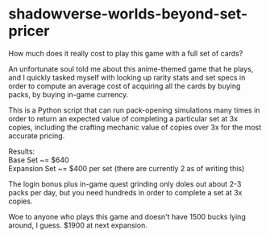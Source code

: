 # shadowverse-worlds-beyond-set-pricer
How much does it really cost to play this game with a full set of cards?

An unfortunate soul told me about this anime-themed game that he plays, and I quickly tasked myself with looking up rarity stats and set specs in order to compute an average cost of acquiring all the cards by buying packs, by buying in-game currency.

This is a Python script that can run pack-opening simulations many times in order to return an expected value of completing a particular set at 3x copies, including the crafting mechanic value of copies over 3x for the most accurate pricing.

Results:  
Base Set ~= $640  
Expansion Set ~= $400 per set (there are currently 2 as of writing this)  

The login bonus plus in-game quest grinding only doles out about 2-3 packs per day, but you need hundreds in order to complete a set at 3x copies.

Woe to anyone who plays this game and doesn't have 1500 bucks lying around, I guess. $1900 at next expansion.
